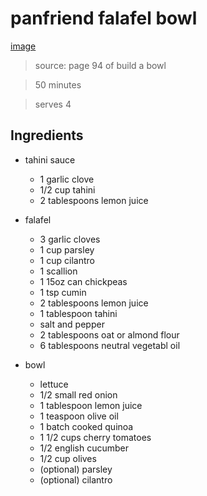 # panfriend falafel bowl

[image](./images/panfried_falafel_bowl.jpg)

> source: page 94 of build a bowl

> 50 minutes

> serves 4

## Ingredients

- tahini sauce
    - 1 garlic clove
    - 1/2 cup tahini
    - 2 tablespoons lemon juice

- falafel
    - 3 garlic cloves
    - 1 cup parsley
    - 1 cup cilantro
    - 1 scallion
    - 1 15oz can chickpeas
    - 1 tsp cumin
    - 2 tablespoons lemon juice
    - 1 tablespoon tahini
    - salt and pepper
    - 2 tablespoons oat or almond flour
    - 6 tablespoons neutral vegetabl oil

- bowl
    - lettuce
    - 1/2 small red onion
    - 1 tablespoon lemon juice
    - 1 teaspoon olive oil
    - 1 batch cooked quinoa
    - 1 1/2 cups cherry tomatoes
    - 1/2 english cucumber
    - 1/2 cup olives
    - (optional) parsley
    - (optional) cilantro
  
    
   
   
    
   
 